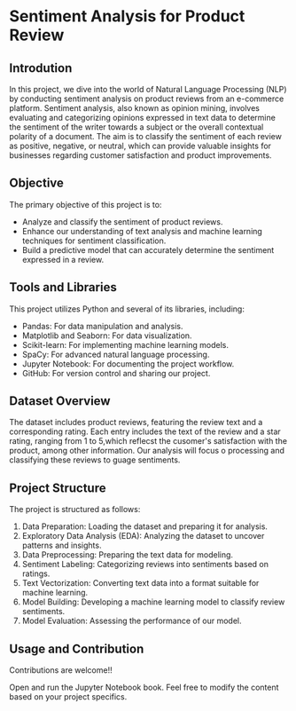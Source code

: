 # Sentiment Analysis for Product Review

## Introdution

In this project, we dive into the world of Natural Language Processing (NLP) by conducting sentiment analysis on product reviews from an e-commerce platform. Sentiment analysis, also known as opinion mining, involves evaluating and categorizing opinions expressed in text data to determine the sentiment of the writer towards a subject or the overall contextual polarity of a document. The aim is to classify the sentiment of each review as positive, negative, or neutral, which can provide valuable insights for businesses regarding customer satisfaction and product improvements.

## Objective

The primary objective of this project is to:
- Analyze and classify the sentiment of product reviews.
- Enhance our understanding of text analysis and machine learning techniques for sentiment classification.
- Build a predictive model that can accurately determine the sentiment expressed in a review.

## Tools and Libraries

This project utilizes Python and several of its libraries, including:
- Pandas: For data manipulation and analysis.
- Matplotlib and Seaborn: For data visualization.
- Scikit-learn: For implementing machine learning models.
- SpaCy: For advanced natural language processing.
- Jupyter Notebook: For documenting the project workflow.
- GitHub: For version control and sharing our project.

## Dataset Overview

 The dataset includes product reviews, featuring the review text and a corresponding rating. Each entry includes the text of the review and a star rating, ranging from 1 to 5,which reflecst the cusomer's satisfaction with the product, among other information. Our analysis will focus o processing and classifying these reviews to guage sentiments.

## Project Structure

The project is structured as follows:
1. Data Preparation: Loading the dataset and preparing it for analysis.
2. Exploratory Data Analysis (EDA): Analyzing the dataset to uncover patterns and insights.
3. Data Preprocessing: Preparing the text data for modeling.
4. Sentiment Labeling: Categorizing reviews into sentiments based on ratings.
5. Text Vectorization: Converting text data into a format suitable for machine learning.
6. Model Building: Developing a machine learning model to classify review sentiments.
7. Model Evaluation: Assessing the performance of our model.

## Usage and Contribution

Contributions are welcome!!

Open and run the Jupyter Notebook book. Feel free to modify the content based on your project specifics.
